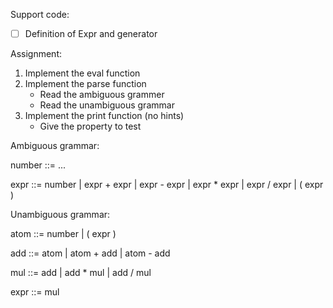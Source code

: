 Support code:

- [ ] Definition of Expr and generator

Assignment:

1. Implement the eval function
2. Implement the parse function
   - Read the ambiguous grammer
   - Read the unambiguous grammar
3. Implement the print function (no hints)
   - Give the property to test


Ambiguous grammar:

  number ::= ...

  expr ::= number
         | expr + expr
         | expr - expr
         | expr * expr
         | expr / expr
         | ( expr )

 Unambiguous grammar:

 atom ::= number
        | ( expr )

  add ::= atom
        | atom + add
        | atom - add

  mul ::= add
        | add * mul
        | add / mul

  expr ::= mul

